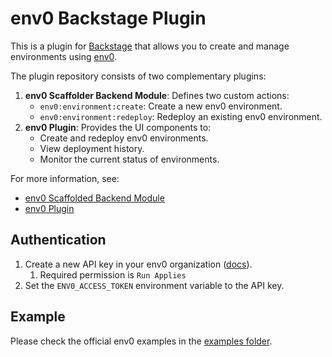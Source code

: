 # env0 Backstage Plugin

This is a plugin for [Backstage](https://backstage.io) that allows you to create and manage environments using [env0](https://env0.com).

The plugin repository consists of two complementary plugins:
1. **env0 Scaffolder Backend Module**: Defines two custom actions:
   - `env0:environment:create`: Create a new env0 environment.
   - `env0:environment:redeploy`: Redeploy an existing env0 environment.
2. **env0 Plugin**: Provides the UI components to:
   - Create and redeploy env0 environments.
   - View deployment history.
   - Monitor the current status of environments.

For more information, see:
- [env0 Scaffolded Backend Module](./plugins/scaffolder-backend-module-env0/README.md)
- [env0 Plugin](./plugins/backstage-plugin-env0/README.md)

## Authentication

1. Create a new API key in your env0 organization ([docs](https://docs.env0.com/docs/api-keys)).
   1. Required permission is `Run Applies`
2. Set the `ENV0_ACCESS_TOKEN` environment variable to the API key.

## Example

Please check the official env0 examples in the [examples folder](./examples).
